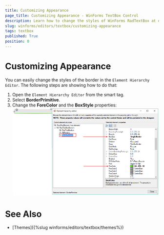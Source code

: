 ```yaml
---
title: Customizing Appearance
page_title: Customizing Appearance - WinForms TextBox Control
description: Learn how to change the styles of WinForms RadTextBox at design time.
slug: winforms/editors/textbox/customizing-appearance
tags: textbox
published: True
position: 0
---
```


# Customizing Appearance

You can easily change the styles of the border in the `Element Hierarchy Editor`. The following steps are showing how to do that:

1. Open the `Element Hierarchy Editor` from the smart tag.
2. Select __BorderPrimitive__. 
3. Change the __ForeColor__ and the __BoxStyle__ properties:
    ![editors-radtextbox-customizing appearance 001](images/radtextbox-customizing-appearance001.png)


# See Also

* [Themes]({%slug winforms/editors/textbox/themes%})